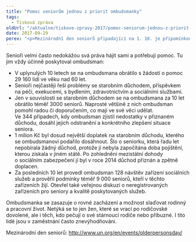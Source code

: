 ```yaml
---
title: "Pomoc seniorům jednou z priorit ombudsmanky"
tags:
  - Tisková zpráva
oldUrl: "/aktualne/tiskove-zpravy-2017/pomoc-seniorum-jednou-z-priorit-ombudsmanky"
date: 2017-09-29
perex: "<p>Mezinárodní den seniorů připadající na 1. 10. je připomínkou, že by se společnost měla zajímat o kvalitu života starší generace. Pro ombudsmanku je to jedna z nejdůležitějších skupin lidí, na jejichž problémy se zaměřuje. Neřeší jen potíže jednotlivců, ale zaměřuje se i na zlepšování kvality služeb a na dobré zacházení se seniory v zařízeních sociálních služeb a rovněž na rovné zacházení nejen se seniory, ale i s těmi, kdo o své blízké v seniorském věku pečují.</p>"
---
```


<!-- imported from the old website -->

<p>Senioři velmi často nedokážou svá práva hájit sami a potřebují pomoc. Tu jim vždy účinně poskytoval ombudsman:</p> <ul> <li>V uplynulých 10 letech se na ombudsmana obrátilo s žádostí o pomoc 29 160 lidí ve věku nad 60 let.</li> <li>Senioři nejčastěji řeší problémy se starobním důchodem, příspěvkem na péči, exekucemi, s bydlením, zdravotnictvím a sociálními službami.</li> <li>Jen v souvislosti se starobním důchodem se na ombudsmana za 10 let obrátilo téměř 3000 seniorů. Naprosté většině z nich ombudsman pomohl radou či doporučením, co mají ve své věci udělat. Ve 344 případech, kdy ombudsman zjistil nedostatky v přiznaném důchodu, dosáhl jejich odstranění a konkrétního zlepšení situace seniora.</li> <li>1 milion Kč byl dosud největší doplatek na starobním důchodu, kterého se ombudsmanovi podařilo dosáhnout. Šlo o seniorku, která řadu let nepobírala žádný důchod, protože jí nebyla započítána doba pojištění, kterou získala v jiném státě. Po zohlednění mezistátní dohody o sociálním zabezpečení jí byl v roce 2014 důchod přiznán a zpětně doplacen.</li> <li>Za posledních 10 let provedl ombudsman 128 návštěv zařízení sociálních služeb a prověřil podmínky téměř 9 000 seniorů, kteří v těchto zařízeních žijí. Otevřel také veřejnou diskuzi o neregistrovaných zařízeních pro seniory a kvalitě poskytovaných služeb.</li> </ul><p> Ombudsmanka se zasazuje o rovné zacházení a možnost slaďovat rodinný a pracovní život. Netýká se to jen žen, které se vrací po rodičovské dovolené, ale i těch, kdo pečují o své stárnoucí rodiče nebo příbuzné. I tito lidé jsou v zaměstnání často znevýhodňováni.</p><p>Mezinárodní den seniorů: <a title="Otevření do nového okna" href="http://www.un.org/en/events/olderpersonsday/" target="_blank">http://www.un.org/en/events/olderpersonsday/</a>  </p>
